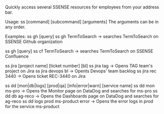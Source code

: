 Quickly access several SSENSE resources for employees from your address bar.

Usage:  ss [command] [subcommand] [arguments]
The arguments can be in any order.

Examples:
ss gh [query]
ss gh TermToSearch -> searches TermToSearch on SSENSE Github organization

ss gh [query]
ss cf TermToSearch -> searches TermToSearch on SSENSE Confluence

ss jira [project name] [ticket number] [bl]
ss jira tag -> Opens TAG team's project on Jira
ss jira devops bl -> Opents Devops' team backlog
ss jira rec 3440  -> Opens ticket REC-3440 on Jira

ss dd [mon|db|logs] [prod|qa] [info|error|warn]  [service name]
ss dd mon ms-pro -> Opens the Monitor page on DataDog and searches for ms-pro
ss dd db ag-reco -> Opens the Dashboards page on DataDog and searches for ag-reco
ss dd logs prod ms-product error -> Opens the error logs in prod for the service ms-product
